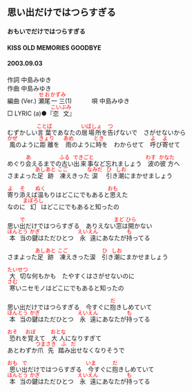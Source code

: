 <style type="text/css">
	ruby{
	    ruby-position: over;
	}
	ruby > rt{font-size: 12px;color:red;}
	p{font:16px;font-size: '楷体'}
</style>
## 思い出だけではつらすぎる
#### おもいでだけではつらすぎる
#### KISS OLD MEMORIES GOODBYE
#### 2003.09.03


作詞     中島みゆき　　　　　   
作曲      中島みゆき  　　　   
編曲 (Ver.) <ruby><rb>瀬尾</rb><rp>(</rp><rt>せお</rt><rp>)</rp></ruby><ruby><rb>一三</rb><rp>(</rp><rt>かずみ</rt><rp>)</rp></ruby>(1)　　　
唄     中島みゆき     
□ LYRIC (a)●『<ruby><rb>恋文</rb><rp>(</rp><rt>こいぶみ</rt><rp>)</rp></ruby>』   
   
むずかしい<ruby><rb>言葉</rb><rp>(</rp><rt>ことば</rt><rp>)</rp></ruby>であなたの<ruby><rb>居場所</rb><rp>(</rp><rt>いばしょ</rt><rp>)</rp></ruby>を<ruby><rb>告</rb><rp>(</rp><rt>つ</rt><rp>)</rp></ruby>げないで　さがせないから   
<ruby><rb>風</rb><rp>(</rp><rt>かぜ</rt><rp>)</rp></ruby>のように<ruby><rb>距離</rb><rp>(</rp><rt>きょり</rt><rp>)</rp></ruby>を　<ruby><rb>雨</rb><rp>(</rp><rt>あめ</rt><rp>)</rp></ruby>のように<ruby><rb>時</rb><rp>(</rp><rt>とき</rt><rp>)</rp></ruby>を　わからせて　<ruby><rb>呼</rb><rp>(</rp><rt>よ</rt><rp>)</rp></ruby>び<ruby><rb>寄</rb><rp>(</rp><rt>よ</rt><rp>)</rp></ruby>せて   
   
めぐり<ruby><rb>会</rb><rp>(</rp><rt>あ</rt><rp>)</rp></ruby>えるまでの<ruby><rb>古</rb><rp>(</rp><rt>ふる</rt><rp>)</rp></ruby>い<ruby><rb>出来事</rb><rp>(</rp><rt>できごと</rt><rp>)</rp></ruby>など忘れましょう　<ruby><rb>波</rb><rp>(</rp><rt>わす</rt><rp>)</rp></ruby>の<ruby><rb>彼方</rb><rp>(</rp><rt>かなた</rt><rp>)</rp></ruby>へ   
さまよった<ruby><rb>足跡</rb><rp>(</rp><rt>あしあと</rt><rp>)</rp></ruby>　<ruby><rb>凍</rb><rp>(</rp><rt>こご</rt><rp>)</rp></ruby>えきった<ruby><rb>涙</rb><rp>(</rp><rt>なみだ</rt><rp>)</rp></ruby>　<ruby><rb>引</rb><rp>(</rp><rt>ひ</rt><rp>)</rp></ruby>き<ruby><rb>潮</rb><rp>(</rp><rt>しお</rt><rp>)</rp></ruby>にまかせましょう   
   
<ruby><rb>寄</rb><rp>(</rp><rt>よ</rt><rp>)</rp></ruby>り<ruby><rb>添</rb><rp>(</rp><rt>そ</rt><rp>)</rp></ruby>えば<ruby><rb>温</rb><rp>(</rp><rt>ぬく</rt><rp>)</rp></ruby>もりはどこにでもあると<ruby><rb>思</rb><rp>(</rp><rt>おも</rt><rp>)</rp></ruby>えた   
なのに<ruby><rb>幻</rb><rp>(</rp><rt>まぼろし</rt><rp>)</rp></ruby>はどこにでもあると知ったの   
   
思い<ruby><rb>出</rb><rp>(</rp><rt>で</rt><rp>)</rp></ruby>だけではつらすぎる　ありえない<ruby><rb>窓</rb><rp>(</rp><rt>まど</rt><rp>)</rp></ruby>は<ruby><rb>開</rb><rp>(</rp><rt>ひら</rt><rp>)</rp></ruby>かない   
<ruby><rb>本当</rb><rp>(</rp><rt>ほんとう</rt><rp>)</rp></ruby>の<ruby><rb>鍵</rb><rp>(</rp><rt>かぎ</rt><rp>)</rp></ruby>はただひとつ　<ruby><rb>永遠</rb><rp>(</rp><rt>えいえん</rt><rp>)</rp></ruby>にあなたが<ruby><rb>持</rb><rp>(</rp><rt>も</rt><rp>)</rp></ruby>ってる   
   
さまよった<ruby><rb>足跡</rb><rp>(</rp><rt>あしあと</rt><rp>)</rp></ruby>　<ruby><rb>凍</rb><rp>(</rp><rt>こご</rt><rp>)</rp></ruby>えきった涙　<ruby><rb>引</rb><rp>(</rp><rt>ひ</rt><rp>)</rp></ruby>き<ruby><rb>潮</rb><rp>(</rp><rt>しお</rt><rp>)</rp></ruby>にまかせましょう   
   
<ruby><rb>大切</rb><rp>(</rp><rt>たいせつ</rt><rp>)</rp></ruby>な何もかも　たやすくはさがせないのに   
<ruby><rb>寒</rb><rp>(</rp><rt>さむ</rt><rp>)</rp></ruby>いニセモノはどこにでもあると知ったの   
   
思い出だけではつらすぎる　今すぐに<ruby><rb>抱</rb><rp>(</rp><rt>だ</rt><rp>)</rp></ruby>きしめていて   
<ruby><rb>本当</rb><rp>(</rp><rt>ほんとう</rt><rp>)</rp></ruby>の<ruby><rb>鍵</rb><rp>(</rp><rt>かぎ</rt><rp>)</rp></ruby>はただひとつ　<ruby><rb>永遠</rb><rp>(</rp><rt>えいえん</rt><rp>)</rp></ruby>にあなたが<ruby><rb>持</rb><rp>(</rp><rt>も</rt><rp>)</rp></ruby>ってる   
   
<ruby><rb>恐</rb><rp>(</rp><rt>おそ</rt><rp>)</rp></ruby>れを<ruby><rb>覚</rb><rp>(</rp><rt>おぼ</rt><rp>)</rp></ruby>えて　<ruby><rb>大人</rb><rp>(</rp><rt>おとな</rt><rp>)</rp></ruby>になりすぎて   
あとわずか<ruby><rb>爪先踏</rb><rp>(</rp><rt>つまさき　ふ</rt><rp>)</rp></ruby>み<ruby><rb>出</rb><rp>(</rp><rt>だ</rt><rp>)</rp></ruby>せなくなりそうで   
   
<ruby><rb>思</rb><rp>(</rp><rt>おも</rt><rp>)</rp></ruby>い<ruby><rb>出</rb><rp>(</rp><rt>で</rt><rp>)</rp></ruby>だけではつらすぎる　<ruby><rb>今</rb><rp>(</rp><rt>いま</rt><rp>)</rp></ruby>すぐに<ruby><rb>抱</rb><rp>(</rp><rt>だ</rt><rp>)</rp></ruby>きしめていて   
<ruby><rb>本当</rb><rp>(</rp><rt>ほんとう</rt><rp>)</rp></ruby>の<ruby><rb>鍵</rb><rp>(</rp><rt>かぎ</rt><rp>)</rp></ruby>はただひとつ　<ruby><rb>永遠</rb><rp>(</rp><rt>えいえん</rt><rp>)</rp></ruby>にあなたが<ruby><rb>持</rb><rp>(</rp><rt>も</rt><rp>)</rp></ruby>ってる   